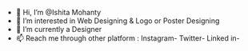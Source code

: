 - 👋 Hi, I’m @Ishita Mohanty
- 👀 I’m interested in Web Designing & Logo or Poster Designing
- 🌱 I’m currently a Designer
- 📫 Reach me through other platform : Instagram- Twitter- Linked in-
                                                     
<!---
IshitaMohanty/IshitaMohanty is a ✨ special ✨ repository because its `README.md` (this file) appears on your GitHub profile.
You can click the Preview link to take a look at your changes.
--->
